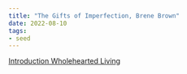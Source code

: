 ```yaml
---
title: "The Gifts of Imperfection, Brene Brown"
date: 2022-08-10
tags:
- seed
---
```


[Introduction Wholehearted Living](/books/The%20Gifts%20of%20Imperfection/Introduction%20Wholehearted%20Living.md)


